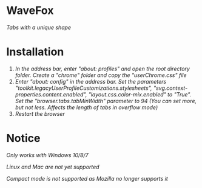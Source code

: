 # WaveFox
*Tabs with a unique shape*



# Installation
1) *In the address bar, enter "about: profiles" and open the root directory folder. Create a "chrome" folder and copy the "userChrome.css" file*
2) *Enter "about: config" in the address bar. Set the parameters "toolkit.legacyUserProfileCustomizations.stylesheets", "svg.context-properties.content.enabled", "layout.css.color-mix.enabled" to "True". Set the "browser.tabs.tabMinWidth" parameter to 94 (You can set more, but not less. Affects the length of tabs in overflow mode)*
3) *Restart the browser*

# Notice
*Only works with Windows 10/8/7*

*Linux and Mac are not yet supported*

*Compact mode is not supported as Mozilla no longer supports it*
